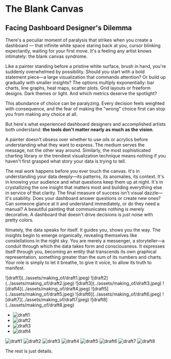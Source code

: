 # The Blank Canvas

Facing Dashboard Designer's Dilemma
---


There's a peculiar moment of paralysis that strikes when you create a dashboard — that infinite white space staring back at you, cursor blinking expectantly, waiting for your first move. It's a feeling any artist knows intimately: the blank canvas syndrome.

Like a painter standing before a pristine white surface, brush in hand, you're suddenly overwhelmed by possibility. Should you start with a bold statement piece—a large visualization that commands attention? Or build up gradually with smaller insights? The options multiply exponentially: bar charts, line graphs, heat maps, scatter plots. Grid layouts or freeform designs. Dark themes or light. And which metrics deserve the spotlight?

This abundance of choice can be paralyzing. Every decision feels weighted with consequence, and the fear of making the "wrong" choice first can stop you from making any choice at all.

But here's what experienced dashboard designers and accomplished artists both understand: **the tools don't matter nearly as much as the vision**.

A painter doesn't obsess over whether to use oils or acrylics before understanding what they want to express. The medium serves the message, not the other way around. Similarly, the most sophisticated charting library or the trendiest visualization technique means nothing if you haven't first grasped what story your data is trying to tell.

The real work happens before you ever touch the canvas. It's in understanding your data deeply—its patterns, its anomalies, its context. It's in knowing your audience and what questions keep them up at night. It's in crystallizing the one insight that matters most and building everything else in service of that clarity.
The final measure of success isn't visual dazzle—it's usability. Does your dashboard answer questions or create new ones? Can someone glance at it and understand immediately, or do they need a manual? A beautiful painting that communicates nothing is merely decorative. A dashboard that doesn't drive decisions is just noise with pretty colors.

ltimately, the data speaks for itself. It guides you, shows you the way. The insights begin to emerge organically, revealing themselves like constellations in the night sky. You are merely a messenger, a storyteller—a conduit through which the data takes form and consciousness. It expresses itself through you, becoming an entity that transcends its own graphical representation, something greater than the sum of its numbers and charts. Your role is simply to let it breathe, to give it voice, to allow its truth to manifest.

<div class="glightbox-gallery">
  ![draft1](../assets/making_of/draft1.jpeg)
  ![draft2](../assets/making_of/draft2.jpeg)
  ![draft3](../assets/making_of/draft3.jpeg)
  ![draft4](../assets/making_of/draft4.jpeg)
  ![draft5](../assets/making_of/draft5.jpeg)
  ![draft6](../assets/making_of/draft6.jpeg)
  ![draft7](../assets/making_of/draft7.jpeg)
  ![draft8](../assets/making_of/draft8.jpeg)
</div>

<div class="grid cards" markdown>

- ![draft1](../assets/making_of/draft1.jpeg)
- ![draft2](../assets/making_of/draft2.jpeg)
- ![draft3](../assets/making_of/draft3.jpeg)
- ![draft4](../assets/making_of/draft4.jpeg)

</div>

![draft1](../assets/making_of/draft1.jpeg)
![draft2](../assets/making_of/draft2.jpeg)
![draft3](../assets/making_of/draft3.jpeg)
![draft4](../assets/making_of/draft4.jpeg)
![draft5](../assets/making_of/draft5.jpeg)
![draft6](../assets/making_of/draft6.jpeg)
![draft7](../assets/making_of/draft7.jpeg)
![draft8](../assets/making_of/draft8.jpeg)

The rest is just details.
